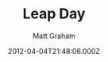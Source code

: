 ---
title: Leap Day
github: https://github.com/mattgraham/leapday
demo: https://madebygraham.com/leapday/
author: Matt Graham
ssg:
  - Jekyll
cms:
  - No Cms
date: 2012-04-04T21:48:06.000Z
description: 'GitHub Pages Theme: Leap Day'
stale: true
disabled: false
disabled_reason: null
draft: true
---